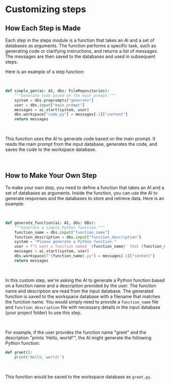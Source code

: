 # Customizing steps

## How Each Step is Made
Each step in the steps module is a function that takes an AI and a set of databases as arguments. The function performs a specific task, such as generating code or clarifying instructions, and returns a list of messages. The messages are then saved to the databases and used in subsequent steps.

Here is an example of a step function:

<br>

```python
def simple_gen(ai: AI, dbs: FileRepositories):
    """Generate code based on the main prompt."""
    system = dbs.preprompts["generate"]
    user = dbs.input["main_prompt"]
    messages = ai.start(system, user)
    dbs.workspace["code.py"] = messages[-1]["content"]
    return messages
```
<br>

This function uses the AI to generate code based on the main prompt. It reads the main prompt from the input database, generates the code, and saves the code to the workspace database.

<br>

## How to Make Your Own Step
To make your own step, you need to define a function that takes an AI and a set of databases as arguments. Inside the function, you can use the AI to generate responses and the databases to store and retrieve data. Here is an example:

<br>

```python
def generate_function(ai: AI, dbs: DBs):
    """Generate a simple Python function."""
    function_name = dbs.input["function_name"]
    function_description = dbs.input["function_description"]
    system = "Please generate a Python function."
    user = f"I want a function named '{function_name}' that {function_description}."
    messages = ai.start(system, user)
    dbs.workspace[f"{function_name}.py"] = messages[-1]["content"]
    return messages
```

<br>

In this custom step, we're asking the AI to generate a Python function based on a function name and a description provided by the user. The function name and description are read from the input database. The generated function is saved to the workspace database with a filename that matches the function name. You would simply need to provide a `function_name` file and `function_description` file with necessary details in the input database (your project folder) to use this step.

<br>

For example, if the user provides the function name "greet" and the description "prints 'Hello, world!'", the AI might generate the following Python function:

```python
def greet():
    print('Hello, world!')
```

<br>

This function would be saved to the workspace database as `greet.py`.
